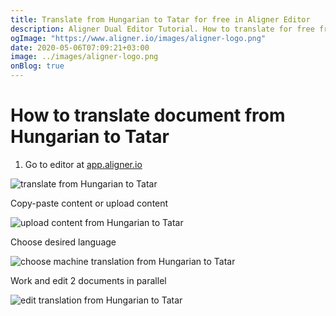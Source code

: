 ```yaml
---
title: Translate from Hungarian to Tatar for free in Aligner Editor
description: Aligner Dual Editor Tutorial. How to translate for free from Hungarian to Tatar. Aligner is multilingual document management platform. 
ogImage: "https://www.aligner.io/images/aligner-logo.png"
date: 2020-05-06T07:09:21+03:00
image: ../images/aligner-logo.png
onBlog: true
---
```


# How to translate document from Hungarian to Tatar

1. Go to editor at [app.aligner.io](https://app.aligner.io "Aligner App web page")

![translate from Hungarian to Tatar](../aligner-blank-editor.png "translate from Hungarian to Tatar")

Copy-paste content or upload content

![upload content from Hungarian to Tatar](../aligner-uploaded-document.png "upload content from Hungarian to Tatar")

Choose desired language

![choose machine translation from Hungarian to Tatar](../aligner-language-dropdown.png "choose machine translation from Hungarian to Tatar")

Work and edit 2 documents in parallel

![edit translation from Hungarian to Tatar](../aligner-double-sitded-editor.png "edit translation from Hungarian to Tatar")

